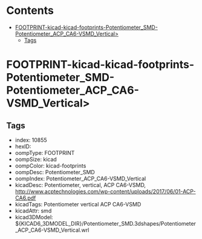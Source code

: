 



Contents
========

* [FOOTPRINT-kicad-kicad-footprints-Potentiometer_SMD-Potentiometer_ACP_CA6-VSMD_Vertical>](#footprint-kicad-kicad-footprints-potentiometer_smd-potentiometer_acp_ca6-vsmd_vertical)
	* [Tags](#tags)

# FOOTPRINT-kicad-kicad-footprints-Potentiometer_SMD-Potentiometer_ACP_CA6-VSMD_Vertical>

## Tags

- index: 10855
- hexID: 
- oompType: FOOTPRINT
- oompSize: kicad
- oompColor: kicad-footprints
- oompDesc: Potentiometer_SMD
- oompIndex: Potentiometer_ACP_CA6-VSMD_Vertical
- kicadDesc: Potentiometer, vertical, ACP CA6-VSMD, http://www.acptechnologies.com/wp-content/uploads/2017/06/01-ACP-CA6.pdf
- kicadTags: Potentiometer vertical ACP CA6-VSMD
- kicadAttr: smd
- kicad3DModel: ${KICAD6_3DMODEL_DIR}/Potentiometer_SMD.3dshapes/Potentiometer_ACP_CA6-VSMD_Vertical.wrl
